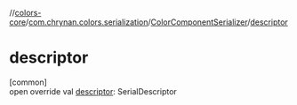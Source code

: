 //[colors-core](../../../index.md)/[com.chrynan.colors.serialization](../index.md)/[ColorComponentSerializer](index.md)/[descriptor](descriptor.md)

# descriptor

[common]\
open override val [descriptor](descriptor.md): SerialDescriptor
